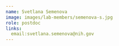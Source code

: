 ```yaml
---
name: Svetlana Semenova
image: images/lab-members/semenova-s.jpg
role: postdoc
links:
  email:svetlana.semenova@nih.gov
---
```



